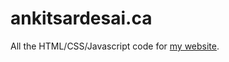 ankitsardesai.ca
=================

All the HTML/CSS/Javascript code for [my website](http://www.ankitsardesai.ca).
